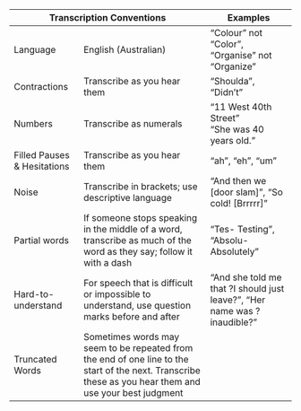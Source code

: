 <table class="table-conventions">
  <thead>
    <tr>
      <th colspan="2">Transcription Conventions</th>
      <th>Examples</th>
    </tr>
  </thead>
  <tbody>
    <tr>
      <td>Language</td>
      <td>English (Australian)</td>
      <td>“Colour” not “Color”, “Organise” not “Organize”</td>
    </tr>
    <tr>
      <td>Contractions</td>
      <td>Transcribe as you hear them</td>
      <td>“Shoulda”, “Didn’t”</td>
    </tr>
    <tr>
      <td>Numbers</td>
      <td>Transcribe as numerals</td>
      <td>“11 West 40th Street”<br />“She was 40 years old.”</td>
    </tr>
    <tr>
      <td>Filled Pauses &amp; Hesitations</td>
      <td>Transcribe as you hear them</td>
      <td>“ah”, “eh”, “um”</td>
    </tr>
    <tr>
      <td>Noise</td>
      <td>Transcribe in brackets; use descriptive language</td>
      <td>“And then we [door slam]”, “So cold! [Brrrrr]”</td>
    </tr>
    <tr>
      <td>Partial words</td>
      <td>If someone stops speaking in the middle of a word, transcribe as much of the word as they say; follow it with a dash</td>
      <td>“Tes- Testing”, “Absolu- Absolutely”</td>
    </tr>
    <tr>
      <td>Hard-to-understand</td>
      <td>For speech that is difficult or impossible to understand, use question marks before and after</td>
      <td>“And she told me that ?I should just leave?”, “Her name was ?inaudible?”</td>
    </tr>
    <tr>
      <td>Truncated Words</td>
      <td>Sometimes words may seem to be repeated from the end of one line to the start of the next. Transcribe these as you hear them and use your best judgment</td>
      <td></td>
    </tr>
  </tbody>
</table>
